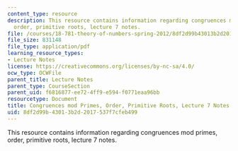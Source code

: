 ```yaml
---
content_type: resource
description: This resource contains information regarding congruences mod primes,
  order, primitive roots, lecture 7 notes.
file: /courses/18-781-theory-of-numbers-spring-2012/8df2d99b43013b2d2017537f7cfeb499_MIT18_781S12_lec7.pdf
file_size: 831148
file_type: application/pdf
learning_resource_types:
- Lecture Notes
license: https://creativecommons.org/licenses/by-nc-sa/4.0/
ocw_type: OCWFile
parent_title: Lecture Notes
parent_type: CourseSection
parent_uid: f6816877-ee72-4ff9-e594-f0771eaa96bb
resourcetype: Document
title: Congruences mod Primes, Order, Primitive Roots, Lecture 7 Notes
uid: 8df2d99b-4301-3b2d-2017-537f7cfeb499
---
```

This resource contains information regarding congruences mod primes, order, primitive roots, lecture 7 notes.